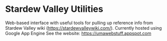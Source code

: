 # Stardew Valley Utilities
Web-based interface with useful tools for pulling up reference info from Stardew Valley wiki (https://stardewvalleywiki.com/). Currently hosted using Google App Engine
See the website: https://umawebstuff.appspot.com
